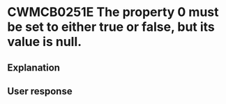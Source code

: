 # CWMCB0251E The property 0 must be set to either true or false, but its value is null.

## Explanation

## User response